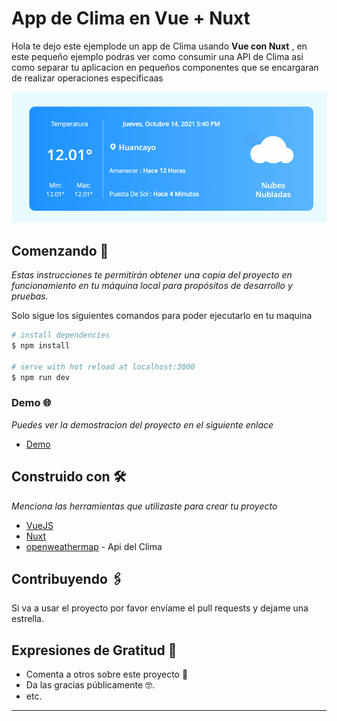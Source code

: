 # App de Clima en Vue + Nuxt

Hola te dejo este ejemplode un app de Clima usando **Vue con Nuxt** , en este pequeño ejemplo podras ver como consumir una API de Clima asi como separar tu aplicacion en pequeños componentes que se encargaran de realizar operaciones especificaas

<p style="text-align:center"><img src="static/demo.gif" alt="App Clima Nuxt" /></p>

## Comenzando 🚀

_Estas instrucciones te permitirán obtener una copia del proyecto en funcionamiento en tu máquina local para propósitos de desarrollo y pruebas._

Solo sigue los siguientes comandos para poder ejecutarlo en tu maquina

```bash
# install dependencies
$ npm install

# serve with hot reload at localhost:3000
$ npm run dev

```

### Demo 🌐

_Puedes ver la demostracion del proyecto en el siguiente enlace_

- [Demo](https://vue-clima-app.web.app/)

## Construido con 🛠️

_Menciona las herramientas que utilizaste para crear tu proyecto_

- [VueJS](https://vuejs.org/)
- [Nuxt](https://nuxtjs.org/)
- [openweathermap](https://openweathermap.org/) - Api del Clima

## Contribuyendo 🖇️

Si va a usar el proyecto por favor envíame el pull requests y dejame una estrella.

## Expresiones de Gratitud 🎁

- Comenta a otros sobre este proyecto 📢
- Da las gracias públicamente 🤓.
- etc.

---

